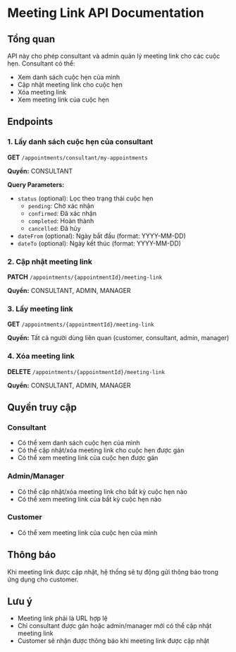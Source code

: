 # Meeting Link API Documentation

## Tổng quan

API này cho phép consultant và admin quản lý meeting link cho các cuộc hẹn. Consultant có thể:

- Xem danh sách cuộc hẹn của mình
- Cập nhật meeting link cho cuộc hẹn
- Xóa meeting link
- Xem meeting link của cuộc hẹn

## Endpoints

### 1. Lấy danh sách cuộc hẹn của consultant

**GET** `/appointments/consultant/my-appointments`

**Quyền:** CONSULTANT

**Query Parameters:**

- `status` (optional): Lọc theo trạng thái cuộc hẹn
    - `pending`: Chờ xác nhận
    - `confirmed`: Đã xác nhận
    - `completed`: Hoàn thành
    - `cancelled`: Đã hủy
- `dateFrom` (optional): Ngày bắt đầu (format: YYYY-MM-DD)
- `dateTo` (optional): Ngày kết thúc (format: YYYY-MM-DD)

### 2. Cập nhật meeting link

**PATCH** `/appointments/{appointmentId}/meeting-link`

**Quyền:** CONSULTANT, ADMIN, MANAGER

### 3. Lấy meeting link

**GET** `/appointments/{appointmentId}/meeting-link`

**Quyền:** Tất cả người dùng liên quan (customer, consultant, admin, manager)


### 4. Xóa meeting link

**DELETE** `/appointments/{appointmentId}/meeting-link`

**Quyền:** CONSULTANT, ADMIN, MANAGER

## Quyền truy cập

### Consultant

- Có thể xem danh sách cuộc hẹn của mình
- Có thể cập nhật/xóa meeting link cho cuộc hẹn được gán
- Có thể xem meeting link của cuộc hẹn được gán

### Admin/Manager

- Có thể cập nhật/xóa meeting link cho bất kỳ cuộc hẹn nào
- Có thể xem meeting link của bất kỳ cuộc hẹn nào

### Customer

- Có thể xem meeting link của cuộc hẹn của mình

## Thông báo

Khi meeting link được cập nhật, hệ thống sẽ tự động gửi thông báo trong ứng dụng cho customer.

## Lưu ý

- Meeting link phải là URL hợp lệ
- Chỉ consultant được gán hoặc admin/manager mới có thể cập nhật meeting link
- Customer sẽ nhận được thông báo khi meeting link được cập nhật
